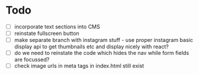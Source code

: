 # Todo

- [ ] incorporate text sections into CMS
- [ ] reinstate fullscreen button
- [ ] make separate branch with instagram stuff - use proper instagram basic display api to get thumbnails etc and display nicely with react?
- [ ] do we need to reinstate the code which hides the nav while form fields are focussed?
- [ ] check image urls in meta tags in index.html still exist
